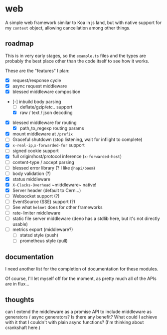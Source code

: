 # web

A simple web framework similar to Koa in js land, but with native
support for my `context` object, allowing cancellation among other
things.

## roadmap

This is in very early stages, so the `example.ts` files and the types
are probably the best place other than the code itself to see how it
works.

These are the "features" I plan:

- [x] request/response cycle
- [x] async request middleware
- [x] blessed middleware composition
- [-] inbuild body parsing
  - [ ] deflate/gzip/etc.. support
  - [x] raw / text / json decoding
- [x] blessed middleware for routing
  - [x] path_to_regexp routing params
- [x] mount middleware at `/prefix`
- [ ] Graceful shutdown (stop listening, wait for inflight to complete)
- [x] `x-real-ip`,`x-forwarded-for` support
- [ ] signed cookie support
- [x] full origin/host/protocol inference (`x-forwarded-host`)
- [ ] content-type / accept parsing
- [ ] blessed error library (? I like `@hapi/boom`)
- [ ] body validation (?)
- [x] status middleware
- [x] `X-Clacks-Overhead` ~middleware~ native!
- [x] Server header (default to Cern...)
- [ ] Websocket support (?)
- [ ] EventSource (SSE) support (?)
- [ ] See what `helmet` does for other frameworks
- [ ] rate-limiter middleware
- [ ] static file server middleware (deno has a stdlib here, but it's not directly usable)
- [ ] metrics export (middleware?)
  - [ ] statsd style (push)
  - [ ] prometheus style (pull)

## documentation

I need another list for the completion of documentation for these modules.

Of course, I'll let myself off for the moment, as pretty much all of the APIs are in flux...

## thoughts

can I extend the middleware as a promise API to include middleware as
generators / async generators? Is there any benefit? What could I achieve with it that I couldn't with plain async functions?
(I'm thinking about crankshaft here.)
